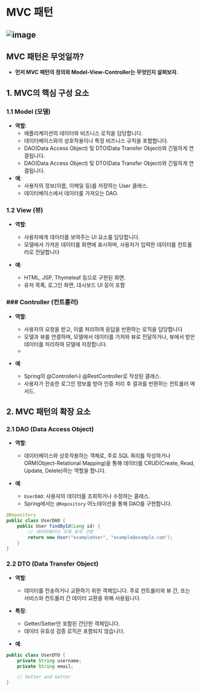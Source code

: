 # MVC 패턴 
![image](https://github.com/user-attachments/assets/f5889b1a-7e33-4ab7-8b14-0f7d5d72d2c0)
---

## MVC 패턴은 무엇일까?
 - **먼저 MVC 패턴의 정의와 Model-View-Controller는 무엇인지 살펴보자.**

## 1. MVC의 핵심 구성 요소

### 1.1 Model (모델)
- **역할**:  
  - 애플리케이션의 데이터와 비즈니스 로직을 담당합니다.
  - 데이터베이스와의 상호작용이나 특정 비즈니스 규칙을 포함합니다.
  - DAO(Data Access Object) 및 DTO(Data Transfer Object)와 긴밀하게 연결됩니다.
  - DAO(Data Access Object) 및 DTO(Data Transfer Object)와 긴밀하게 연결됩니다.
- **예**:  
  - 사용자의 정보(이름, 이메일 등)를 저장하는 User 클래스.
  - 데이터베이스에서 데이터를 가져오는 DAO.

### 1.2 View (뷰)
- **역할**:  
  - 사용자에게 데이터를 보여주는 UI 요소를 담당합니다.
  - 모델에서 가져온 데이터를 화면에 표시하며, 사용자가 입력한 데이터를 컨트롤러로 전달합니다

- **예**:  
  - HTML, JSP, Thymeleaf 등으로 구현된 화면. 
  - 유저 목록, 로그인 화면, 대시보드 UI 등이 포함

 ### ### Controller (컨트롤러)
- **역할**:  
  - 사용자의 요청을 받고, 이를 처리하여 응답을 반환하는 로직을 담당합니다
  - 모델과 뷰를 연결하며, 모델에서 데이터를 가져와 뷰로 전달하거나, 뷰에서 받은 데이터를 처리하여 모델에 저장합니다.
  - 

- **예**:  
  - Spring의 @Controller나 @RestController로 작성된 클래스.
  - 사용자가 전송한 로그인 정보를 받아 인증 처리 후 결과를 반환하는 컨트롤러 메서드.



## 2. MVC 패턴의 확장 요소

### 2.1 DAO (Data Access Object)

- **역할**:  
  - 데이터베이스와 상호작용하는 객체로, 주로 SQL 쿼리를 작성하거나 ORM(Object-Relational Mapping)을 통해 데이터를 CRUD(Create, Read, Update, Delete)하는 역할을 합니다.

- **예**:  
  - `UserDAO`: 사용자의 데이터를 조회하거나 수정하는 클래스.
  - Spring에서는 `@Repository` 어노테이션을 통해 DAO를 구현합니다.

```java
@Repository
public class UserDAO {
    public User findById(Long id) {
        // 데이터베이스 조회 로직 구현
        return new User("exampleUser", "example@example.com");
    }
}
```
### 2.2 DTO (Data Transfer Object)

- **역할**:  
  - 데이터를 전송하거나 교환하기 위한 객체입니다. 주로 컨트롤러와 뷰 간, 또는 서비스와 컨트롤러 간 데이터 교환을 위해 사용됩니다.
 
- **특징**:  
  - Getter/Setter만 포함된 간단한 객체입니다.
  - 데이터 유효성 검증 로직은 포함되지 않습니다.

- **예**:  

```java
public class UserDTO {
    private String username;
    private String email;

    // Getter and Setter
}
